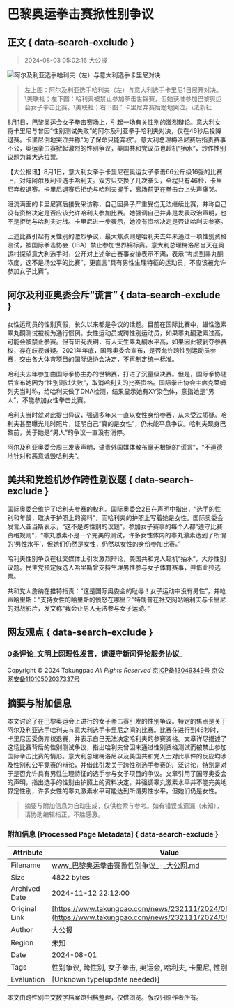 # 巴黎奥运拳击赛掀性别争议

## 正文 { data-search-exclude }


> 2024-08-03 05:02:16 大公报

![阿尔及利亚选手哈利夫（左）与意大利选手卡里尼对决](https://img.takungpao.com/2024/0803/2024080305021641552.jpg)
> 左上图：阿尔及利亚选手哈利夫（左）与意大利选手卡里尼1日展开对决。\\美联社；左下图：哈利夫被禁止参加拳击世锦赛，但她获准参加巴黎奥运会女子拳击比赛。\\美联社；右下图：卡里尼弃赛后跪地哭泣。\\法新社

8月1日，巴黎奥运会女子拳击赛场上，引起一场有关性别的激烈辩论。意大利女将卡里尼与曾因“性别测试失败”的阿尔及利亚拳手哈利夫对决，仅在46秒后投降退赛。卡里尼倒地哭泣并称“为了保命只能弃权”。意大利总理梅洛尼赛后指责赛事不公，奥运拳击赛掀起激烈的性别争议，美国共和党议员也趁机“抽水”，炒作性别议题为其大选拉票。

【大公报讯】8月1日，意大利女拳手卡里尼在奥运女子拳击66公斤级16强的比赛上，对阵阿尔及利亚选手哈利夫。双方只交换了几次拳头，全程只有46秒，卡里尼弃权退赛。卡里尼退赛后拒绝与哈利夫握手，离场前更在拳击台上失声痛哭。

泪流满面的卡里尼赛后接受采访称，自己因鼻子严重受伤无法继续比赛，并称自己没有资格决定是否应该允许哈利夫参加比赛。她强调自己并非是发表政治声明，也不是拒绝与哈利夫对战。卡里尼进一步表示，她没有资格决定是否让哈利夫参赛。

上述比赛引起有关性别的激烈争议，最大焦点则是哈利夫去年未通过一项性别资格测试，被国际拳击协会（IBA）禁止参加世界锦标赛。意大利总理梅洛尼当天在奥运村探望意大利选手时，公开对上述拳击赛事安排表示不满，表示“考虑到睾丸酮浓度，这不是场公平的比赛”，更直言“具有男性生理特征的运动员，不应该被允许参加女子比赛”。

## 阿尔及利亚奥委会斥“谎言” { data-search-exclude }

女性运动员的性别真假，长久以来都是争议的话题。目前在国际比赛中，雄性激素睾丸酮测试被视为通行惯例。女性运动员或跨性别运动员，如果睾丸酮激素过高，可能会被禁止参赛。但有研究表明，有人天生睾丸酮水平高，如果因此被剥夺参赛权，存在歧视嫌疑。2021年年底，国际奥委会宣布，是否允许跨性别运动员参赛，交由各大体育项目的国际级协会决定，不再制定统一标准。

哈利夫去年参加由国际拳协主办的世锦赛，打进了沉量级决赛。但是，国际拳协随后宣布她因为“性别测试失败”，取消哈利夫的比赛资格。国际拳击协会主席克莱姆列夫当时称，给哈利夫做了DNA检测，结果显示她有XY染色体，意指她是“男人”，不能参加女性拳击比赛。

哈利夫当时就对此提出异议，强调多年来一直以女性身份参赛，从未受过质疑。哈利夫甚至曝光儿时照片，证明自己“真的是女性”，仍未能平息争议。哈利夫现身巴黎前，关于她是“男人”的争议一直没有消停。

阿尔及利亚奥委会周三发表声明，谴责外国媒体散布毫无根据的“谎言”，“不道德地针对和恶意诋毁哈利夫”。

## 美共和党趁机炒作跨性别议题 { data-search-exclude }

国际奥委会维护了哈利夫参赛的权利。国际奥委会2日在声明中指出，“选手的性别和年龄，取决于护照上的资料”，而哈利夫的护照上写着她是女性。国际奥委会发言人亚当斯表示，“这不是跨性别的议题”，参加女子赛事的每个人都“遵守比赛资格规则”，“睾丸激素不是一个完美的测试，许多女性体内的睾丸激素达到了所谓的‘男性水平’，但她们仍然是女性，仍然以女性的身份参加比赛。”

哈利夫性别争议在社交媒体上引发激烈辩论，美国共和党人趁机“抽水”，大炒性别议题。民主党预定候选人哈里斯曾支持生理男性参与女子体育赛事，并借此拉选票。

共和党人詹纳在推特指责：“这是国际奥委会的耻辱！女子运动中没有男性”，并呛声哈里斯：“支持女性的哈里斯的愤怒在哪里？”特朗普在社交网站哈利夫与卡里尼的对战影片，发文称“我会让男人无法参与女子运动。”

## 网友观点 { data-search-exclude }

### **0**条评论_文明上网理性发言，请遵守新闻评论服务协议_

Copyright © 2024 Takungpao _All Rights Reserved_ [京ICP备13049349号](http://www.miibeian.gov.cn) [京公网安备11010502037337号](http://www.beian.gov.cn/portal/registerSystemInfo?recordcode=11010502037337)

## 摘要与附加信息

<!-- tcd_abstract -->
本文讨论了在巴黎奥运会上进行的女子拳击赛引发的性别争议。特定的焦点是关于阿尔及利亚选手哈利夫与意大利选手卡里尼之间的比赛。比赛在进行到46秒时，卡里尼因受伤弃权退赛，并表示自己无法决定哈利夫的参赛资格。文章详尽描述了这场比赛背后的性别测试争议，指出哈利夫曾因未通过性别资格测试而被禁止参加国际拳击比赛的情形。意大利总理梅洛尼以及美国共和党人士对此事件的反应均涉及性别和公平竞赛的辩论，并借此引发关于跨性别选手参赛的广泛讨论，特别是对于是否允许具有男性生理特征的选手参与女子项目的争议。文章引用了国际奥委会的声明，指出选手的性别由护照上的资料决定，并强调睾丸激素水平并不能完美地界定性别，许多女性的睾丸激素水平可能达到所谓男性水平，但她们仍是女性。
<!-- tcd_abstract_end -->

> 摘要与附加信息为自动生成，仅供检索与参考。如有错误或遗漏（未知），请协助编辑指正，不胜感激。

### 附加信息 [Processed Page Metadata] { data-search-exclude }

| Attribute       | Value                                  |
|-----------------|----------------------------------------|
| Filename        | www_巴黎奥运拳击赛掀性别争议_-_大公网.md                             |
| Size            | 4822 bytes                           |
| Archived Date   | 2024-11-12 22:12:00                             |
| Original Link   | [https://www.takungpao.com/news/232111/2024/0803/997312.html](https://www.takungpao.com/news/232111/2024/0803/997312.html)                       |
| Author          | 大公报                               |
| Region          | 未知                               |
| Date            | 2024-08-01                                 |
| Tags            | 性别争议, 跨性别, 女子拳击, 奥运会, 哈利夫, 卡里尼, 性别测试, 体育政策                                 |
| Evaluation            | [Unknown type(update needed)]                                 |
<!-- tcd_table_end -->

本文由跨性别中文数字档案馆归档整理，仅供浏览。版权归原作者所有。
